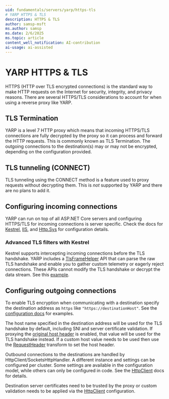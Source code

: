 ```yaml
---
uid: fundamentals/servers/yarp/https-tls
# YARP HTTPS & TLS
description: HTTPS & TLS
author: samsp-msft
ms.author: samsp
ms.date: 2/6/2025
ms.topic: article
content_well_notification: AI-contribution
ai-usage: ai-assisted
---
```


# YARP HTTPS & TLS

HTTPS (HTTP over TLS encrypted connections) is the standard way to make HTTP requests on the Internet for security, integrity, and privacy reasons. There are several HTTPS/TLS considerations to account for when using a reverse proxy like YARP.

## TLS Termination

YARP is a level 7 HTTP proxy which means that incoming HTTPS/TLS connections are fully decrypted by the proxy so it can process and forward the HTTP requests. This is commonly known as TLS Termination. The outgoing connections to the destination(s) may or may not be encrypted, depending on the configuration provided.

## TLS tunneling (CONNECT)

TLS tunneling using the CONNECT method is a feature used to proxy requests without decrypting them. This is _not_ supported by YARP and there are no plans to add it.

## Configuring incoming connections

YARP can run on top of all ASP.NET Core servers and configuring HTTPS/TLS for incoming connections is server specific. Check the docs for [Kestrel](/aspnet/core/fundamentals/servers/kestrel/endpoints#listenoptionsusehttps), [IIS](/iis/manage/configuring-security/how-to-set-up-ssl-on-iis), and [Http.Sys](/aspnet/core/fundamentals/servers/httpsys#configure-windows-server-1) for configuration details.

### Advanced TLS filters with Kestrel

Kestrel supports intercepting incoming connections before the TLS handshake. YARP includes a [TlsFrameHelper](xref:Yarp.ReverseProxy.Utilities.Tls.TlsFrameHelper) API that can parse the raw TLS handshake and enable you to gather custom telemetry or eagerly reject connections. These APIs cannot modify the TLS handshake or decrypt the data stream. See this [example](https://github.com/microsoft/reverse-proxy/blob/v1.0.0-rc.1/testassets/ReverseProxy.Direct/TlsFilter.cs).

## Configuring outgoing connections

To enable TLS encryption when communicating with a destination specify the destination address as `https` like `"https://destinationHost"`. See the [configuration docs](config-files.md#configuration-structure) for examples.

The host name specified in the destination address will be used for the TLS handshake by default, including SNI and server certificate validation. If proxying the [original host header](transforms.md#requestheaderoriginalhost) is enabled, that value will be used for the TLS handshake instead. If a custom host value needs to be used then use the [RequestHeader](transforms.md#requestheader) transform to set the host header.

Outbound connections to the destinations are handled by HttpClient/SocketsHttpHandler. A different instance and settings can be configured per cluster. Some settings are available in the configuration model, while others can only be configured in code. See the [HttpClient](xref:fundamentals/servers/yarp/http-client-config) docs for details.

Destination server certificates need to be trusted by the proxy or custom validation needs to be applied via the [HttpClient](xref:fundamentals/servers/yarp/http-client-config) configuration.
